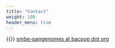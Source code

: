 ```yaml
---
title: "Contact"
weight: 100
header_menu: true
---
```


{{<icon class="fa fa-envelope">}}&nbsp;[smbe-pangenomes at bacpop dot org](mailto:smbe-pangenomes@bacpop.org)
